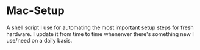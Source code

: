 # Mac-Setup
A shell script I use for automating the most important setup steps for fresh hardware. I update it from time to time whenenver there's something new I use/need on a daily basis.
